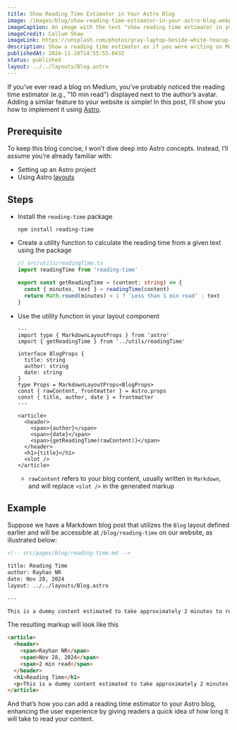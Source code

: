 ```yaml
---
title: Show Reading Time Estimator in Your Astro Blog
image: /images/blog/show-reading-time-estimator-in-your-astro-blog.webp
imageCaption: An image with the text "show reading time estimator in your astro blog"
imageCredit: Callum Shaw
imageLink: https://unsplash.com/photos/gray-laptop-beside-white-teacup-and-book-TLxaYmixZ3k
description: Show a reading time estimator as if you were writing on Medium
publishedAt: 2024-11-28T14:55:55.043Z
status: published
layout: ../../layouts/Blog.astro
---
```


If you’ve ever read a blog on Medium, you’ve probably noticed the reading time estimator (e.g., "10 min read") displayed next to the author’s avatar. Adding a similar feature to your website is simple! In this post, I’ll show you how to implement it using [Astro](https://astro.build/).

## Prerequisite

To keep this blog concise, I won’t dive deep into Astro concepts. Instead, I’ll assume you’re already familiar with:

- Setting up an Astro project
- Using Astro [layouts](https://docs.astro.build/en/basics/layouts/)

## Steps

- Install the `reading-time` package

  ```make
  npm install reading-time
  ```

- Create a utility function to calculate the reading time from a given text using the package

  ```ts
  // src/utils/readingTime.ts
  import readingTime from 'reading-time'

  export const getReadingTime = (content: string) => {
    const { minutes, text } = readingTime(content)
    return Math.round(minutes) < 1 ? 'Less than 1 min read' : text
  }
  ```

- Use the utility function in your layout component

  ```astro title="src/layouts/Blog.astro"
  ---
  import type { MarkdownLayoutProps } from 'astro'
  import { getReadingTime } from '../utils/readingTime'

  interface BlogProps {
    title: string
    author: string
    date: string
  }
  type Props = MarkdownLayoutProps<BlogProps>
  const { rawContent, frontmatter } = Astro.props
  const { title, author, date } = frontmatter
  ---

  <article>
    <header>
      <span>{author}</span>
      <span>{date}</span>
      <span>{getReadingTime(rawContent)}</span>
    </header>
    <h1>{title}</h1>
    <slot />
  </article>
  ```

  - `rawContent` refers to your blog content, usually written in `Markdown`, and will replace `<slot />` in the generated markup

## Example

Suppose we have a Markdown blog post that utilizes the `Blog` layout defined earlier and will be accessible at `/blog/reading-time` on our website, as illustrated below:

<!-- prettier-ignore -->
```md wrap
<!-- src/pages/blog/reading-time.md -->

title: Reading Time
author: Rayhan NR
date: Nov 28, 2024
layout: ../../layouts/Blog.astro

---

This is a dummy content estimated to take approximately 2 minutes to read
```

The resulting markup will look like this

```html wrap
<article>
  <header>
    <span>Rayhan NR</span>
    <span>Nov 28, 2024</span>
    <span>2 min read</span>
  </header>
  <h1>Reading Time</h1>
  <p>This is a dummy content estimated to take approximately 2 minutes to read</p>
</article>
```

And that’s how you can add a reading time estimator to your Astro blog, enhancing the user experience by giving readers a quick idea of how long it will take to read your content.
